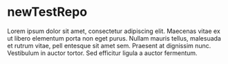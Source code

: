 # newTestRepo
Lorem ipsum dolor sit amet, consectetur adipiscing elit. Maecenas vitae ex ut libero elementum porta non eget purus. Nullam mauris tellus, malesuada et rutrum vitae, pell              entesque sit amet sem. Praesent at dignissim nunc. Vestibulum in auctor tortor. Sed efficitur ligula a auctor fermentum.
